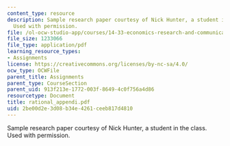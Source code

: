 ```yaml
---
content_type: resource
description: Sample research paper courtesy of Nick Hunter, a student in the class.
  Used with permission.
file: /ol-ocw-studio-app/courses/14-33-economics-research-and-communication-spring-2005/2be00d2e3d08b34e4261ceeb817d4810_rational_appendi.pdf
file_size: 1233066
file_type: application/pdf
learning_resource_types:
- Assignments
license: https://creativecommons.org/licenses/by-nc-sa/4.0/
ocw_type: OCWFile
parent_title: Assignments
parent_type: CourseSection
parent_uid: 913f213e-1772-003f-8649-4c0f756a4d86
resourcetype: Document
title: rational_appendi.pdf
uid: 2be00d2e-3d08-b34e-4261-ceeb817d4810
---
```

Sample research paper courtesy of Nick Hunter, a student in the class. Used with permission.